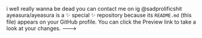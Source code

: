 i well really wanna be dead
you can contact me on ig @sadprolificshit
ayeasura/ayeasura is a ✨ special ✨ repository because its `README.md` (this file) appears on your GitHub profile.
You can click the Preview link to take a look at your changes.
--->
